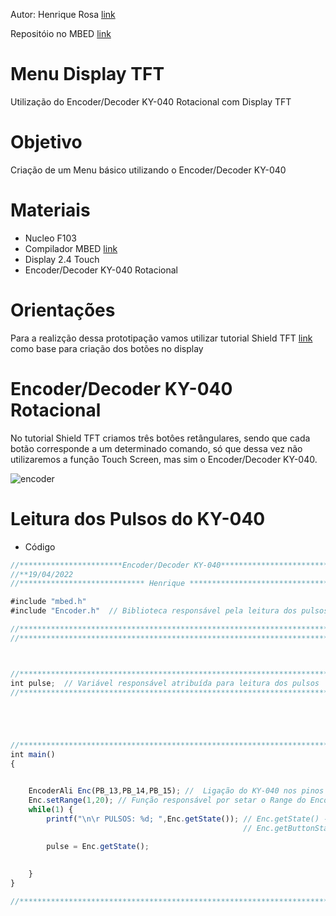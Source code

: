 Autor: Henrique Rosa  [link](https://github.com/https://github.com/Henriquer88)

Repositóio no MBED [link](https://os.mbed.com/users/henriquer/code/)

# Menu Display TFT

Utilização do Encoder/Decoder KY-040 Rotacional com Display TFT

# Objetivo

 Criação de um Menu básico utilizando o Encoder/Decoder KY-040
 
# Materiais

* Nucleo F103
* Compilador MBED [link](https://os.mbed.com/)
* Display 2.4 Touch 
* Encoder/Decoder KY-040 Rotacional

# Orientações

  Para a realizção dessa prototipação vamos utilizar tutorial Shield TFT [link](https://github.com/Henriquer88/Shield-TFT) como base para criação dos botões no display
  
# Encoder/Decoder KY-040 Rotacional   

 No tutorial Shield TFT criamos três botôes retângulares, sendo que cada botão corresponde a um determinado comando, só que dessa vez não utilizaremos a função Touch Screen, mas sim o Encoder/Decoder KY-040. 
 
 
![encoder](https://user-images.githubusercontent.com/60757810/164022619-56b37e97-23e2-4164-972b-78bad606735d.PNG)


# Leitura dos Pulsos do KY-040

* Código 

```javascript
//***********************Encoder/Decoder KY-040*******************************//
//**19/04/2022
//**************************** Henrique **************************************//

#include "mbed.h"
#include "Encoder.h"  // Biblioteca responsável pela leitura dos pulsos

//****************************************************************************//
//****************************************************************************//



//****************************************************************************//
int pulse;  // Variável responsável atribuída para leitura dos pulsos
//****************************************************************************//





//****************************************************************************//
int main()
{


    EncoderAli Enc(PB_13,PB_14,PB_15); //  Ligação do KY-040 nos pinos da Nucleo  -  DT, CLK, SW
    Enc.setRange(1,20); // Função responsável por setar o Range do Encoder
    while(1) {
        printf("\n\r PULSOS: %d; ",Enc.getState()); // Enc.getState() -> Função Responsável por ler os pulsos 
                                                    // Enc.getButtonState()-> Função responsável por ler o estado do botão SW
        
        pulse = Enc.getState();
        

    }
}

//****************************************************************************//

```



